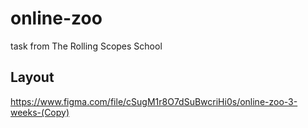 # online-zoo
task from The Rolling Scopes School

## Layout
https://www.figma.com/file/cSugM1r8O7dSuBwcriHi0s/online-zoo-3-weeks-(Copy)
